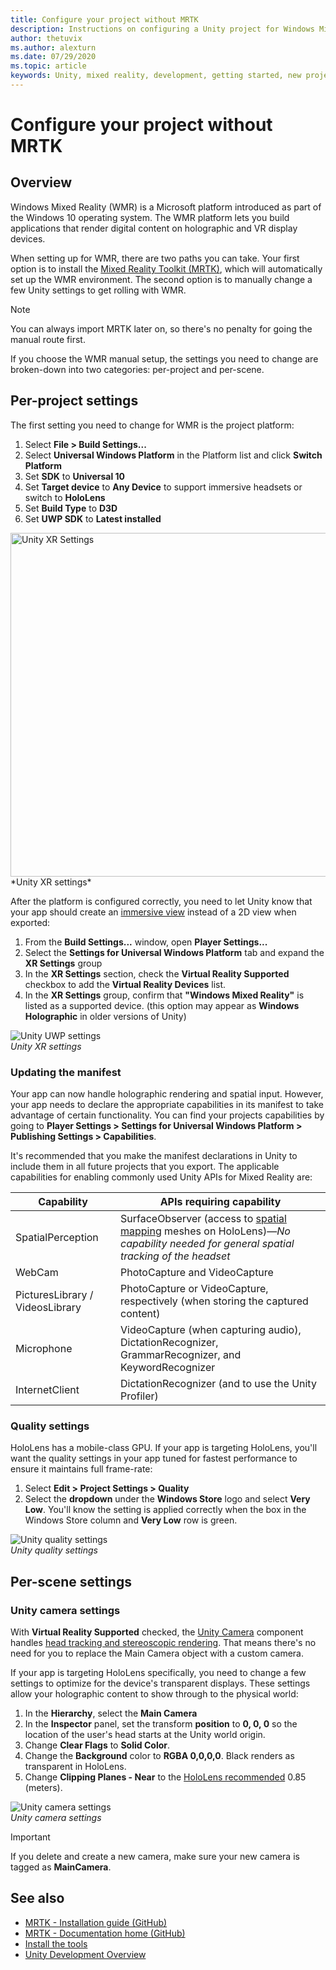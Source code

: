 ```yaml
---
title: Configure your project without MRTK 
description: Instructions on configuring a Unity project for Windows Mixed Reality
author: thetuvix
ms.author: alexturn
ms.date: 07/29/2020
ms.topic: article
keywords: Unity, mixed reality, development, getting started, new project, Windows Mixed Reality, UWP, XR, performance
---
```



# Configure your project without MRTK

## Overview

Windows Mixed Reality (WMR) is a Microsoft platform introduced as part of the Windows 10 operating system. The WMR platform lets you build applications that render digital content on holographic and VR display devices.

When setting up for WMR, there are two paths you can take. Your first option is to install the [Mixed Reality Toolkit (MRTK)](https://microsoft.github.io/MixedRealityToolkit-Unity/Documentation/Installation.html), which will automatically set up the WMR environment. The second option is to manually change a few Unity settings to get rolling with WMR. 

> [!NOTE]
> You can always import MRTK later on, so there's no penalty for going the manual route first.

If you choose the WMR manual setup, the settings you need to change are broken-down into two categories: per-project and per-scene.

## Per-project settings

The first setting you need to change for WMR is the project platform: 
1. Select **File > Build Settings...**
2. Select **Universal Windows Platform** in the Platform list and click **Switch Platform**
3. Set **SDK** to **Universal 10**
4. Set **Target device** to **Any Device** to support immersive headsets or switch to **HoloLens**
5. Set **Build Type** to **D3D**
6. Set **UWP SDK** to **Latest installed**

<img src="images/unity-uwp-settings.png" width="550px" alt="Unity XR Settings">
*Unity XR settings*

After the platform is configured correctly, you need to let Unity know that your app should create an [immersive view](../../design/app-views.md) instead of a 2D view when exported:
1. From the **Build Settings...** window, open **Player Settings...**
2. Select the **Settings for Universal Windows Platform** tab and expand the **XR Settings** group
3. In the **XR Settings** section, check the **Virtual Reality Supported** checkbox to add the **Virtual Reality Devices** list.
4. In the **XR Settings** group, confirm that **"Windows Mixed Reality"** is listed as a supported device. (this option may appear as **Windows Holographic** in older versions of Unity)

![Unity UWP settings](images/xrsettings.png)<br>
*Unity XR settings*

### Updating the manifest

Your app can now handle holographic rendering and spatial input. However, your app needs to declare the appropriate capabilities in its manifest to take advantage of certain functionality. You can find your projects capabilities by going to **Player Settings > Settings for Universal Windows Platform > Publishing Settings > Capabilities**. 

It's recommended that you make the manifest declarations in Unity to include them in all future projects that you export. The applicable capabilities for enabling commonly used Unity APIs for Mixed Reality are:

|  Capability  |  APIs requiring capability | 
|----------|----------|
|  SpatialPerception  |  SurfaceObserver (access to [spatial mapping](../../design/spatial-mapping.md) meshes on HoloLens)&mdash;*No capability needed for general spatial tracking of the headset* | 
|  WebCam  |  PhotoCapture and VideoCapture | 
|  PicturesLibrary / VideosLibrary  |  PhotoCapture or VideoCapture, respectively (when storing the captured content) | 
|  Microphone  |  VideoCapture (when capturing audio), DictationRecognizer, GrammarRecognizer, and KeywordRecognizer | 
|  InternetClient  |  DictationRecognizer (and to use the Unity Profiler) | 

### Quality settings

HoloLens has a mobile-class GPU. If your app is targeting HoloLens, you'll want the quality settings in your app tuned for fastest performance to ensure it maintains full frame-rate:
1. Select **Edit > Project Settings > Quality**
2. Select the **dropdown** under the **Windows Store** logo and select **Very Low**. You'll know the setting is applied correctly when the box in the Windows Store column and **Very Low** row is green.

![Unity quality settings](images/getting-started-unity-quality-settings.jpg)<br>
*Unity quality settings*

## Per-scene settings

### Unity camera settings

With **Virtual Reality Supported** checked, the [Unity Camera](camera-in-unity.md) component handles [head tracking and stereoscopic rendering](../platform-capabilities-and-apis/rendering.md). That means there's no need for you to replace the Main Camera object with a custom camera.

If your app is targeting HoloLens specifically, you need to change a few settings to optimize for the device's transparent displays. These settings allow your holographic content to show through to the physical world:
1. In the **Hierarchy**, select the **Main Camera**
2. In the **Inspector** panel, set the transform **position** to **0, 0, 0** so the location of the user's head starts at the Unity world origin.
3. Change **Clear Flags** to **Solid Color**.
4. Change the **Background** color to **RGBA 0,0,0,0**. Black renders as transparent in HoloLens.
5. Change **Clipping Planes - Near** to the [HoloLens recommended](camera-in-unity.md#clip-planes) 0.85 (meters).

![Unity camera settings](images/Unitycamerasettings.png)<br>
*Unity camera settings*

> [!IMPORTANT]
> If you delete and create a new camera, make sure your new camera is tagged as **MainCamera**.

## See also
* [MRTK - Installation guide (GitHub)](https://microsoft.github.io/MixedRealityToolkit-Unity/Documentation/Installation.html)
* [MRTK - Documentation home (GitHub)](https://microsoft.github.io/MixedRealityToolkit-Unity/README.html)
* [Install the tools](../install-the-tools.md)
* [Unity Development Overview](unity-development-overview.md)
